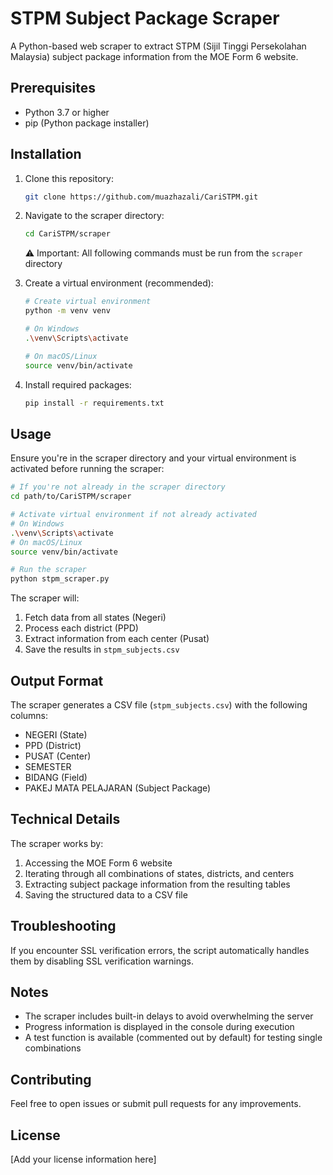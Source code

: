 # STPM Subject Package Scraper

A Python-based web scraper to extract STPM (Sijil Tinggi Persekolahan Malaysia) subject package information from the MOE Form 6 website.

## Prerequisites

- Python 3.7 or higher
- pip (Python package installer)

## Installation

1. Clone this repository:
   ```bash
   git clone https://github.com/muazhazali/CariSTPM.git
   ```

2. Navigate to the scraper directory:
   ```bash
   cd CariSTPM/scraper
   ```
   ⚠️ Important: All following commands must be run from the `scraper` directory

3. Create a virtual environment (recommended):
   ```bash
   # Create virtual environment
   python -m venv venv
   
   # On Windows
   .\venv\Scripts\activate
   
   # On macOS/Linux
   source venv/bin/activate
   ```

4. Install required packages:
   ```bash
   pip install -r requirements.txt
   ```

## Usage

Ensure you're in the scraper directory and your virtual environment is activated before running the scraper:

```bash
# If you're not already in the scraper directory
cd path/to/CariSTPM/scraper

# Activate virtual environment if not already activated
# On Windows
.\venv\Scripts\activate
# On macOS/Linux
source venv/bin/activate

# Run the scraper
python stpm_scraper.py
```

The scraper will:
1. Fetch data from all states (Negeri)
2. Process each district (PPD)
3. Extract information from each center (Pusat)
4. Save the results in `stpm_subjects.csv`

## Output Format

The scraper generates a CSV file (`stpm_subjects.csv`) with the following columns:
- NEGERI (State)
- PPD (District)
- PUSAT (Center)
- SEMESTER
- BIDANG (Field)
- PAKEJ MATA PELAJARAN (Subject Package)

## Technical Details

The scraper works by:
1. Accessing the MOE Form 6 website
2. Iterating through all combinations of states, districts, and centers
3. Extracting subject package information from the resulting tables
4. Saving the structured data to a CSV file

## Troubleshooting

If you encounter SSL verification errors, the script automatically handles them by disabling SSL verification warnings.

## Notes

- The scraper includes built-in delays to avoid overwhelming the server
- Progress information is displayed in the console during execution
- A test function is available (commented out by default) for testing single combinations

## Contributing

Feel free to open issues or submit pull requests for any improvements.

## License

[Add your license information here]